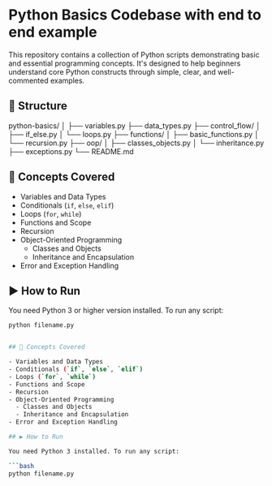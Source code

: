 # Python Basics Codebase with end to end example

This repository contains a collection of Python scripts demonstrating basic and essential programming concepts. It's designed to help beginners understand core Python constructs through simple, clear, and well-commented examples.

## 📂 Structure

python-basics/
│
├── variables.py
├── data_types.py
├── control_flow/
│ ├── if_else.py
│ └── loops.py
├── functions/
│ ├── basic_functions.py
│ └── recursion.py
├── oop/
│ ├── classes_objects.py
│ └── inheritance.py
├── exceptions.py
└── README.md


## 📘 Concepts Covered

- Variables and Data Types
- Conditionals (`if`, `else`, `elif`)
- Loops (`for`, `while`)
- Functions and Scope
- Recursion
- Object-Oriented Programming
  - Classes and Objects
  - Inheritance and Encapsulation
- Error and Exception Handling

## ▶️ How to Run

You need Python 3  or higher version  installed. To run any script:

```bash
python filename.py


## 📘 Concepts Covered

- Variables and Data Types
- Conditionals (`if`, `else`, `elif`)
- Loops (`for`, `while`)
- Functions and Scope
- Recursion
- Object-Oriented Programming
  - Classes and Objects
  - Inheritance and Encapsulation
- Error and Exception Handling

## ▶️ How to Run

You need Python 3 installed. To run any script:

```bash
python filename.py


